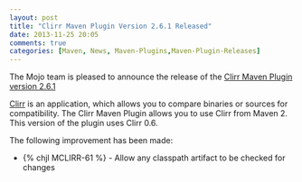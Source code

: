 ```yaml
---
layout: post
title: "Clirr Maven Plugin Version 2.6.1 Released"
date: 2013-11-25 20:05
comments: true
categories: [Maven, News, Maven-Plugins,Maven-Plugin-Releases]
---
```

The Mojo team is pleased to announce the release of the 
[Clirr Maven Plugin version 2.6.1](http://mojo.codehaus.org/clirr-maven-plugin/)

[Clirr](http://clirr.sourceforge.net/) is an application, which allows you to compare 
binaries or sources for compatibility. The Clirr Maven Plugin allows 
you to use Clirr from Maven 2. This version of the plugin uses Clirr 0.6.

<!-- more -->

The following improvement has been made:

* {% chjl MCLIRR-61 %} - Allow any classpath artifact to be checked for changes

